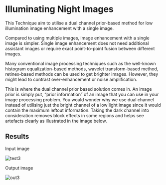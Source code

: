 # Illuminating Night Images

This Technique aim to utilise a dual channel prior-based method for low illumination image enhancement with a single image.

Compared to using multiple images, image enhancement with a single image is simpler. Single image enhancement does not need additional assistant images or require exact point-to-point fusion between different images.

Many conventional image processing techniques such as the well-known histogram equalization-based methods, wavelet transform-based method, retinex-based methods can be used to get brighter images. However, they might lead to contrast over-enhancement or noise amplification.

This is where the dual channel prior based solution comes in. An image prior is simply put, “prior information” of an image that you can use in your image processing problem. You would wonder why we use dual channel instead of utilising just the bright channel of a low light image since it would contain the maximum leftout information. Taking the dark channel into consideration removes block effects in some regions and helps see artefacts clearly as illustrated in the image below.

## Results

Input image

![test3](https://user-images.githubusercontent.com/58569950/117584923-4f7a6c80-b12d-11eb-92c2-463d3b57fcec.jpg)

Output image

![out3](https://user-images.githubusercontent.com/58569950/117584930-54d7b700-b12d-11eb-8a0e-1e09ec4527ca.jpg)
